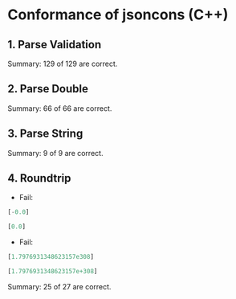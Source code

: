 # Conformance of jsoncons (C++)

## 1. Parse Validation


Summary: 129 of 129 are correct.

## 2. Parse Double


Summary: 66 of 66 are correct.

## 3. Parse String


Summary: 9 of 9 are correct.

## 4. Roundtrip

* Fail:
~~~js
[-0.0]
~~~

~~~js
[0.0]
~~~

* Fail:
~~~js
[1.7976931348623157e308]
~~~

~~~js
[1.7976931348623157e+308]
~~~


Summary: 25 of 27 are correct.

